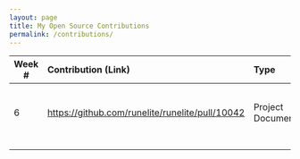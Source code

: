 ```yaml
---
layout: page
title: My Open Source Contributions
permalink: /contributions/
---
```


<!--
Type of the contribution should be "Wikipedia edit", "OpenStreet Map feature", "Project Documentation", "Project Code", "Blog Edit", etc.

The description should include a brief summary of what you did.

Replace the first row below with your contribution.

-->





| Week #       | Contribution (Link)  | Type  | Description |
|---|:---|:---|:---|
|  6   | https://github.com/runelite/runelite/pull/10042    | Project Documentation    | Added some documentation which should populate a javadoc    |
|     |     |     |      |
|     |     |     |      |
